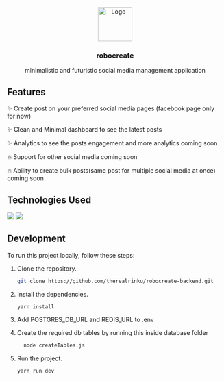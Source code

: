 <div align="center">
    <img src="https://cdn-icons-png.flaticon.com/128/12435/12435234.png" alt="Logo" width="80" height="80">
    <h3>robocreate</h3>
    <p>minimalistic and futuristic social media management application</p>
</div>

## Features

✨ Create post on your preferred social media pages (facebook page only for now)


✨ Clean and Minimal dashboard to see the latest posts 


✨ Analytics to see the posts engagement and more analytics coming soon


🔥 Support for other social media coming soon 


🔥 Ability to create bulk posts(same post for multiple social media at once) coming soon


## Technologies Used
<img src="https://img.shields.io/badge/node-000000?style=for-the-badge&logo=nodedotjs&logoColor=yellow"/>
<img src="https://img.shields.io/badge/postgres-000000?style=for-the-badge&logo=postgresql&logoColor=blue"/>

## Development

To run this project locally, follow these steps:

1. Clone the repository.
   ```bash
   git clone https://github.com/therealrinku/robocreate-backend.git

2. Install the dependencies.
   ```bash
   yarn install
   
3. Add POSTGRES_DB_URL and REDIS_URL to .env


4. Create the required db tables by running this inside database folder
   ```bash
     node createTables.js

6. Run the project.
   ```bash
   yarn run dev
